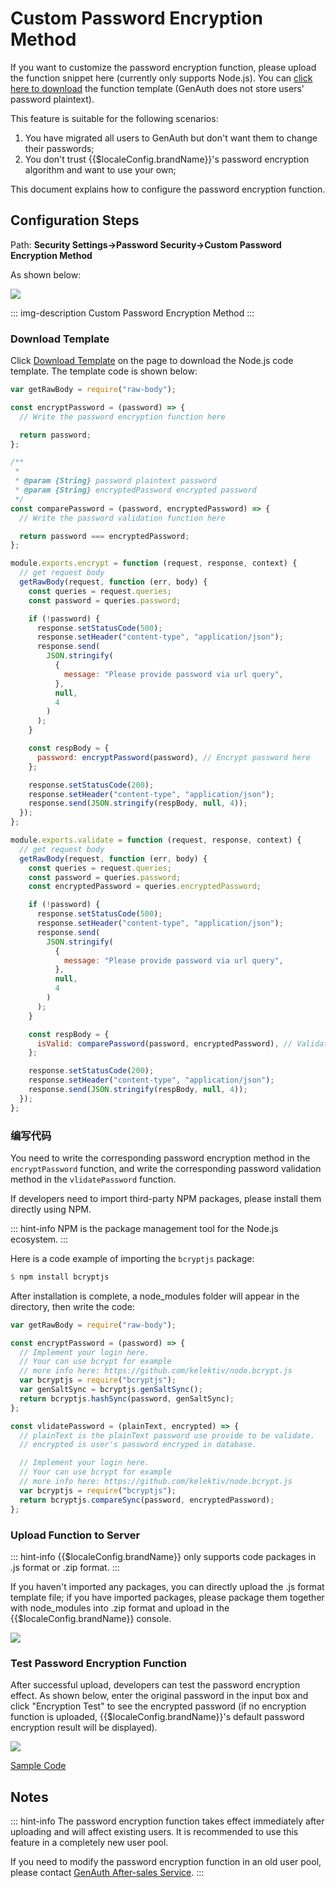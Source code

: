 # Custom Password Encryption Method

<LastUpdated/>

If you want to customize the password encryption function, please upload the function snippet here (currently only supports Node.js). You can [click here to download](https://console.genauth.ai/api/password/template/download) the function template (GenAuth does not store users' password plaintext).

This feature is suitable for the following scenarios:

1. You have migrated all users to GenAuth but don't want them to change their passwords;
2. You don't trust {{$localeConfig.brandName}}'s password encryption algorithm and want to use your own;

This document explains how to configure the password encryption function.

## Configuration Steps

Path: **Security Settings->Password Security->Custom Password Encryption Method**

As shown below:

![](~@imagesZhCn/guides/security/1616578690192.png)

::: img-description
Custom Password Encryption Method
:::

### Download Template

Click [Download Template](https://console.genauth.ai/console/62c6aac0e65730661e1c5f17/safety-management/password?password_policy=custom_password) on the page to download the Node.js code template. The template code is shown below:

```js
var getRawBody = require("raw-body");

const encryptPassword = (password) => {
  // Write the password encryption function here

  return password;
};

/**
 *
 * @param {String} password plaintext password
 * @param {String} encryptedPassword encrypted password
 */
const comparePassword = (password, encryptedPassword) => {
  // Write the password validation function here

  return password === encryptedPassword;
};

module.exports.encrypt = function (request, response, context) {
  // get request body
  getRawBody(request, function (err, body) {
    const queries = request.queries;
    const password = queries.password;

    if (!password) {
      response.setStatusCode(500);
      response.setHeader("content-type", "application/json");
      response.send(
        JSON.stringify(
          {
            message: "Please provide password via url query",
          },
          null,
          4
        )
      );
    }

    const respBody = {
      password: encryptPassword(password), // Encrypt password here
    };

    response.setStatusCode(200);
    response.setHeader("content-type", "application/json");
    response.send(JSON.stringify(respBody, null, 4));
  });
};

module.exports.validate = function (request, response, context) {
  // get request body
  getRawBody(request, function (err, body) {
    const queries = request.queries;
    const password = queries.password;
    const encryptedPassword = queries.encryptedPassword;

    if (!password) {
      response.setStatusCode(500);
      response.setHeader("content-type", "application/json");
      response.send(
        JSON.stringify(
          {
            message: "Please provide password via url query",
          },
          null,
          4
        )
      );
    }

    const respBody = {
      isValid: comparePassword(password, encryptedPassword), // Validate password here
    };

    response.setStatusCode(200);
    response.setHeader("content-type", "application/json");
    response.send(JSON.stringify(respBody, null, 4));
  });
};
```

### 编写代码

You need to write the corresponding password encryption method in the `encryptPassword` function, and write the corresponding password validation method in the `vlidatePassword` function.

If developers need to import third-party NPM packages, please install them directly using NPM.

::: hint-info
NPM is the package management tool for the Node.js ecosystem.
:::

Here is a code example of importing the `bcryptjs` package:

```haskell
$ npm install bcryptjs
```

After installation is complete, a node_modules folder will appear in the directory, then write the code:

```js
var getRawBody = require("raw-body");

const encryptPassword = (password) => {
  // Implement your login here.
  // Your can use bcrypt for example
  // more info here: https://github.com/kelektiv/node.bcrypt.js
  var bcryptjs = require("bcryptjs");
  var genSaltSync = bcryptjs.genSaltSync();
  return bcryptjs.hashSync(password, genSaltSync);
};

const vlidatePassword = (plainText, encrypted) => {
  // plainText is the plainText password use provide to be validate.
  // encrypted is user's password encryped in database.

  // Implement your login here.
  // Your can use bcrypt for example
  // more info here: https://github.com/kelektiv/node.bcrypt.js
  var bcryptjs = require("bcryptjs");
  return bcryptjs.compareSync(password, encryptedPassword);
};
```

### Upload Function to Server

::: hint-info
{{$localeConfig.brandName}} only supports code packages in .js format or .zip format.
:::

If you haven't imported any packages, you can directly upload the .js format template file; if you have imported packages, please package them together with node_modules into .zip format and upload in the {{$localeConfig.brandName}} console.

![](~@imagesZhCn/guides/migrations/1616579059776.jpg)

### Test Password Encryption Function

After successful upload, developers can test the password encryption effect. As shown below, enter the original password in the input box and click "Encryption Test" to see the encrypted password (if no encryption function is uploaded, {{$localeConfig.brandName}}'s default password encryption result will be displayed).

![](~@imagesZhCn/guides/migrations/1616579347869.jpg)

[Sample Code](https://files.authing.co/docs/project.zip)

## Notes

::: hint-info
The password encryption function takes effect immediately after uploading and will affect existing users. It is recommended to use this feature in a completely new user pool.

If you need to modify the password encryption function in an old user pool, please contact <a href="mailto:csm@genauth.ai">GenAuth After-sales Service</a>.
:::
